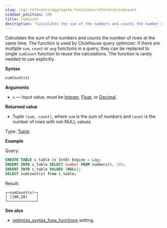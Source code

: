 ```yaml
---
slug: /sql-reference/aggregate-functions/reference/sumcount
sidebar_position: 196
title: sumCount
description: "Calculates the sum of the numbers and counts the number of rows at the same time. The function is used by ClickHouse query optimizer: if there are multiple `sum`, `count` or `avg` functions in a query, they can be replaced to single `sumCount` function to reuse the calculations. The function is rarely needed to use explicitly."
---
```


Calculates the sum of the numbers and counts the number of rows at the same time. The function is used by ClickHouse query optimizer: if there are multiple `sum`, `count` or `avg` functions in a query, they can be replaced to single `sumCount` function to reuse the calculations. The function is rarely needed to use explicitly.

**Syntax**

``` sql
sumCount(x)
```

**Arguments**

- `x` — Input value, must be [Integer](../../../sql-reference/data-types/int-uint.md), [Float](../../../sql-reference/data-types/float.md), or [Decimal](../../../sql-reference/data-types/decimal.md).

**Returned value**

- Tuple `(sum, count)`, where `sum` is the sum of numbers and `count` is the number of rows with not-NULL values.

Type: [Tuple](../../../sql-reference/data-types/tuple.md).

**Example**

Query:

``` sql
CREATE TABLE s_table (x Int8) Engine = Log;
INSERT INTO s_table SELECT number FROM numbers(0, 20);
INSERT INTO s_table VALUES (NULL);
SELECT sumCount(x) from s_table;
```

Result:

``` text
┌─sumCount(x)─┐
│ (190,20)    │
└─────────────┘
```

**See also**

- [optimize_syntax_fuse_functions](../../../operations/settings/settings.md#optimize_syntax_fuse_functions) setting.
